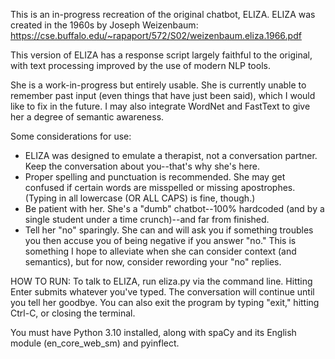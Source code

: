 This is an in-progress recreation of the original chatbot, ELIZA. ELIZA was created in the 1960s by Joseph Weizenbaum: https://cse.buffalo.edu/~rapaport/572/S02/weizenbaum.eliza.1966.pdf

This version of ELIZA has a response script largely faithful to the original, with text processing improved by the use of modern NLP tools.

She is a work-in-progress but entirely usable. She is currently unable to remember past input (even things that have just been said), which I would like to fix in the future. I may also integrate WordNet and FastText to give her a degree of semantic awareness.

Some considerations for use:
* ELIZA was designed to emulate a therapist, not a conversation partner. Keep the conversation about you--that's why she's here.
* Proper spelling and punctuation is recommended. She may get confused if certain words are misspelled or missing apostrophes. (Typing in all lowercase (OR ALL CAPS) is fine, though.)
* Be patient with her. She's a "dumb" chatbot--100% hardcoded (and by a single student under a time crunch)--and far from finished.
* Tell her "no" sparingly. She can and will ask you if something troubles you then accuse you of being negative if you answer "no." This is something I hope to alleviate when she can consider context (and semantics), but for now, consider rewording your "no" replies.

HOW TO RUN:
To talk to ELIZA, run eliza.py via the command line. Hitting Enter submits whatever you've typed. The conversation will continue until you tell her goodbye. You can also exit the program by typing "exit," hitting Ctrl-C, or closing the terminal.

You must have Python 3.10 installed, along with spaCy and its English module (en_core_web_sm) and pyinflect.

